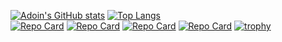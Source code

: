 [![Adoin's GitHub stats](https://github-readme-stats.vercel.app/api?username=adoin&show_icons=true&theme=radical)](https://github.com/anuraghazra/github-readme-stats)
[![Top Langs](https://github-readme-stats.vercel.app/api/top-langs/?username=adoin&layout=compact&theme=radical&custom_title=最宠爱的妃子&card_width=500)](https://github.com/anuraghazra/github-readme-stats)   
[![Repo Card](https://github-readme-stats.vercel.app/api/pin/?username=adoin&repo=echarts-bus&theme=Gradient)](https://github.com/anuraghazra/github-readme-stats)
[![Repo Card](https://github-readme-stats.vercel.app/api/pin/?username=adoin&repo=day-or-night&theme=synthwave)](https://github.com/anuraghazra/github-readme-stats)
[![Repo Card](https://github-readme-stats.vercel.app/api/pin/?username=adoin&repo=vxe-table&theme=tokyonight)](https://github.com/anuraghazra/github-readme-stats)
[![Repo Card](https://github-readme-stats.vercel.app/api/pin/?username=adoin&repo=vben3&theme=cobalt)](https://github.com/anuraghazra/github-readme-stats)
[![trophy](https://github-profile-trophy.vercel.app/?username=adoin&column=8&margin-w=15&margin-h=15)](https://github.com/ryo-ma/github-profile-trophy)
